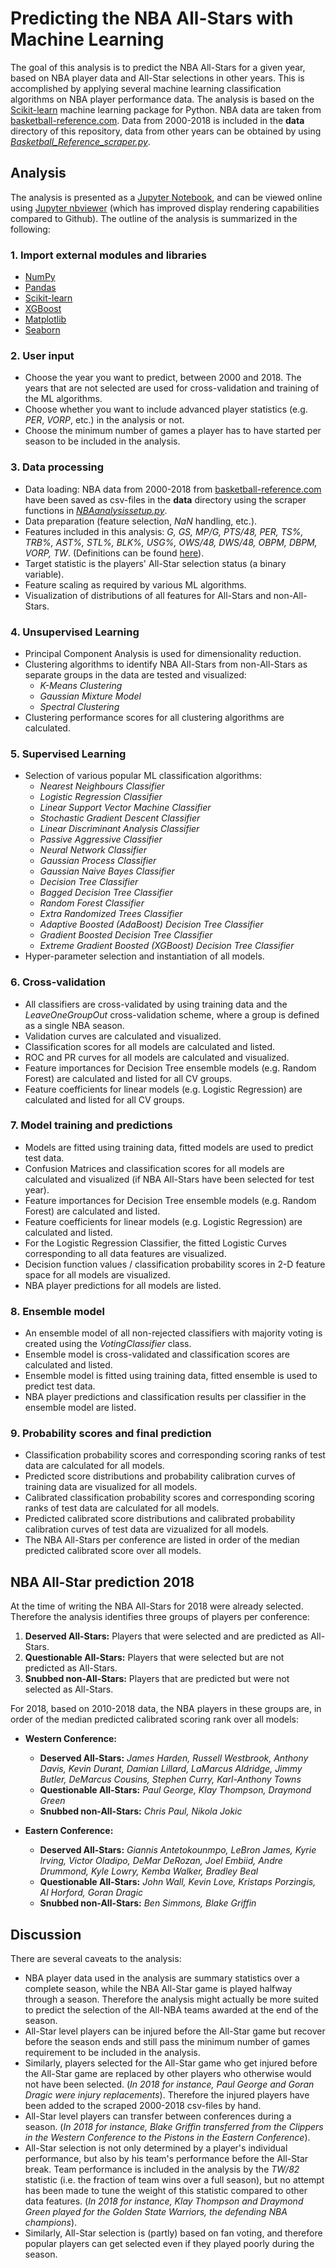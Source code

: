 # Predicting the NBA All-Stars with Machine Learning

The goal of this analysis is to predict the NBA All-Stars for a given year, based on NBA player data and All-Star selections in other years. This is accomplished by applying several machine learning classification algorithms on NBA player performance data. The analysis is based on the [Scikit-learn](http://scikit-learn.org) machine learning package for Python. NBA data are taken from [basketball-reference.com](https://www.basketball-reference.com). Data from 2000-2018 is included in the **data** directory of this repository, data from other years can be obtained by using [*Basketball_Reference_scraper.py*](Basketball_Reference_scraper.py).  

## Analysis

The analysis is presented as a [Jupyter Notebook](NBA_All-Stars.ipynb), and can be viewed online using [Jupyter nbviewer](https://nbviewer.jupyter.org/github/gmalim/NBA_analysis/blob/master/NBA_All-Stars.ipynb) (which has improved display rendering capabilities compared to Github). The outline of the analysis is summarized in the following:

### 1. Import external modules and libraries

- [NumPy](http://www.numpy.org)
- [Pandas](https://pandas.pydata.org)
- [Scikit-learn](http://scikit-learn.org)
- [XGBoost](http://xgboost.readthedocs.io/en/latest/)
- [Matplotlib](https://matplotlib.org/)
- [Seaborn](https://seaborn.pydata.org/)

### 2. User input

- Choose the year you want to predict, between 2000 and 2018. The years that are not selected are used for cross-validation and training of the ML algorithms.
- Choose whether you want to include advanced player statistics (e.g. *PER*, *VORP*, etc.) in the analysis or not.
- Choose the minimum number of games a player has to have started per season to be included in the analysis.

### 3. Data processing

- Data loading: NBA data from 2000-2018 from [basketball-reference.com](https://www.basketball-reference.com) have been saved as csv-files in the **data** directory using the scraper functions in [*NBAanalysissetup.py*](NBAanalysissetup.py).
- Data preparation (feature selection, *NaN* handling, etc.).
- Features included in this analysis: *G, GS, MP/G, PTS/48, PER, TS%, TRB%, AST%, STL%, BLK%, USG%, OWS/48, DWS/48, OBPM, DBPM, VORP, TW*. (Definitions can be found [here](https://www.basketball-reference.com/about/glossary.html)).
- Target statistic is the players' All-Star selection status (a binary variable).
- Feature scaling as required by various ML algorithms.
- Visualization of distributions of all features for All-Stars and non-All-Stars.

### 4. Unsupervised Learning

- Principal Component Analysis is used for dimensionality reduction.
- Clustering algorithms to identify NBA All-Stars from non-All-Stars as separate groups in the data are tested and visualized:
	- *K-Means Clustering*
	- *Gaussian Mixture Model*
	- *Spectral Clustering* 
- Clustering performance scores for all clustering algorithms are calculated.

### 5. Supervised Learning

- Selection of various popular ML classification algorithms:
	- *Nearest Neighbours Classifier*
	- *Logistic Regression Classifier*
	- *Linear Support Vector Machine Classifier*
	- *Stochastic Gradient Descent Classifier*
	- *Linear Discriminant Analysis Classifier*
	- *Passive Aggressive Classifier*
	- *Neural Network Classifier*
	- *Gaussian Process Classifier*
	- *Gaussian Naive Bayes Classifier*
	- *Decision Tree Classifier*
	- *Bagged Decision Tree Classifier*
	- *Random Forest Classifier*
	- *Extra Randomized Trees Classifier*
	- *Adaptive Boosted (AdaBoost) Decision Tree Classifier*
	- *Gradient Boosted Decision Tree Classifier*
	- *Extreme Gradient Boosted (XGBoost) Decision Tree Classifier*
- Hyper-parameter selection and instantiation of all models.

### 6. Cross-validation 

- All classifiers are cross-validated by using training data and the *LeaveOneGroupOut* cross-validation scheme, where a group is defined as a single NBA season.
- Validation curves are calculated and visualized.
- Classification scores for all models are calculated and listed.
- ROC and PR curves for all models are calculated and visualized.
- Feature importances for Decision Tree ensemble models (e.g. Random Forest) are calculated and listed for all CV groups.
- Feature coefficients for linear models (e.g. Logistic Regression) are calculated and listed for all CV groups.

### 7. Model training and predictions

- Models are fitted using training data, fitted models are used to predict test data.
- Confusion Matrices and classification scores for all models are calculated and visualized (if NBA All-Stars have been selected for test year).
- Feature importances for Decision Tree ensemble models (e.g. Random Forest) are calculated and listed.
- Feature coefficients for linear models (e.g. Logistic Regression) are calculated and listed.
- For the Logistic Regression Classifier, the fitted Logistic Curves corresponding to all data features are visualized.
- Decision function values / classification probability scores in 2-D feature space for all models are visualized.
- NBA player predictions for all models are listed.

### 8. Ensemble model

- An ensemble model of all non-rejected classifiers with majority voting is created using the *VotingClassifier* class.
- Ensemble model is cross-validated and classification scores are calculated and listed.
- Ensemble model is fitted using training data, fitted ensemble is used to predict test data.
- NBA player predictions and classification results per classifier in the ensemble model are listed.

### 9. Probability scores and final prediction

- Classification probability scores and corresponding scoring ranks of test data are calculated for all models.
- Predicted score distributions and probability calibration curves of training data are visualized for all models.
- Calibrated classification probability scores and corresponding scoring ranks of test data are calculated for all models.
- Predicted calibrated score distributions and calibrated probability calibration curves of test data are vizualized for all models.
- The NBA All-Stars per conference are listed in order of the median predicted calibrated score over all models.

## NBA All-Star prediction 2018

At the time of writing the NBA All-Stars for 2018 were already selected. Therefore the analysis identifies three groups of players per conference:

1. **Deserved All-Stars:**     Players that were selected and are predicted as All-Stars.
2. **Questionable All-Stars:** Players that were selected but are not predicted as All-Stars.
3. **Snubbed non-All-Stars:**  Players that are predicted but were not selected as All-Stars.

For 2018, based on 2010-2018 data, the NBA players in these groups are, in order of the median predicted calibrated scoring rank over all models:

- **Western Conference:**

	- **Deserved All-Stars:** *James Harden, Russell Westbrook, Anthony Davis, Kevin Durant, Damian Lillard, LaMarcus Aldridge, Jimmy Butler, DeMarcus Cousins, Stephen Curry, Karl-Anthony Towns*
	- **Questionable All-Stars:** *Paul George, Klay Thompson, Draymond Green*
	- **Snubbed non-All-Stars:** *Chris Paul, Nikola Jokic*

- **Eastern Conference:**

	- **Deserved All-Stars:** *Giannis Antetokounmpo, LeBron James, Kyrie Irving, Victor Oladipo, DeMar DeRozan, Joel Embiid, Andre Drummond, Kyle Lowry, Kemba Walker, Bradley Beal*
	- **Questionable All-Stars:** *John Wall, Kevin Love, Kristaps Porzingis, Al Horford, Goran Dragic*
	- **Snubbed non-All-Stars:** *Ben Simmons, Blake Griffin*

## Discussion

There are several caveats to the analysis:

- NBA player data used in the analysis are summary statistics over a complete season, while the NBA All-Star game is played halfway through a season. Therefore the analysis might actually be more suited to predict the selection of the All-NBA teams awarded at the end of the season.
- All-Star level players can be injured before the All-Star game but recover before the season ends and still pass the minimum number of games requirement to be included in the analysis.
- Similarly, players selected for the All-Star game who get injured before the All-Star game are replaced by other players who otherwise would not have been selected. (*In 2018 for instance, Paul George and Goran Dragic were injury replacements*). Therefore the injured players have been added to the scraped 2000-2018 csv-files by hand.
- All-Star level players can transfer between conferences during a season. (*In 2018 for instance, Blake Griffin transferred from the Clippers in the Western Conference to the Pistons in the Eastern Conference*).
- All-Star selection is not only determined by a player's individual performance, but also by his team's performance before the All-Star break. Team performance is included in the analysis by the *TW/82* statistic (i.e. the fraction of team wins over a full season), but no attempt has been made to tune the weight of this statistic compared to other data features. (*In 2018 for instance, Klay Thompson and  Draymond Green played for the Golden State Warriors, the defending NBA champions*).
- Similarly, All-Star selection is (partly) based on fan voting, and therefore popular players can get selected even if they played poorly during the season.